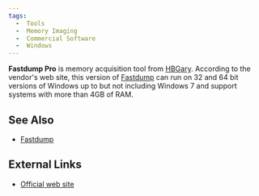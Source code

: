 ```yaml
---
tags:
  -  Tools
  -  Memory Imaging
  -  Commercial Software
  -  Windows 
---
```

**Fastdump Pro** is memory acquisition tool from
[HBGary](hbgary.md). According to the vendor's web site, this
version of [Fastdump](fastdump.md) can run on 32 and 64 bit
versions of Windows up to but not including Windows 7 and support
systems with more than 4GB of RAM.

## See Also

- [Fastdump](fastdump.md)

## External Links

- [Official web site](https://www.hbgary.com/products-services/memory-forensics/fastdump/)